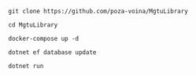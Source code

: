 ```
git clone https://github.com/poza-voina/MgtuLibrary
```
```
cd MgtuLibrary
```
```
docker-compose up -d
```
```
dotnet ef database update
```
```
dotnet run
```
